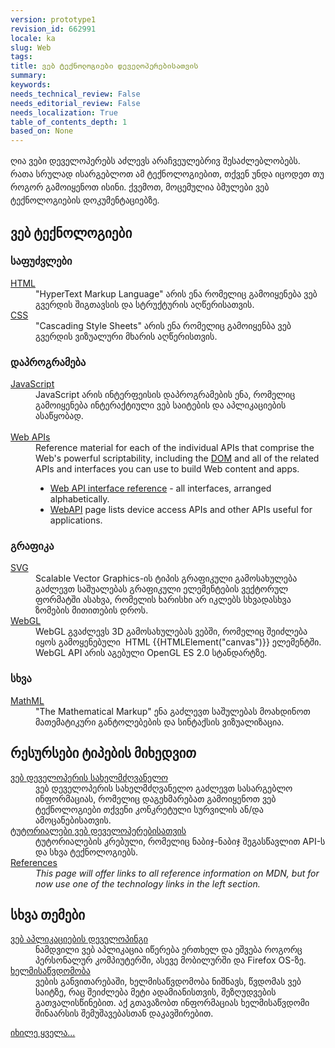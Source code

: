```yaml
---
version: prototype1
revision_id: 662991
locale: ka
slug: Web
tags: 
title: ვებ ტექნოლოგიები დეველოპერებისათვის
summary: 
keywords: 
needs_technical_review: False
needs_editorial_review: False
needs_localization: True
table_of_contents_depth: 1
based_on: None
---
```

<p><span style="line-height: 1.5;">ღია ვები დეველოპერებს აძლევს არაჩვეულებრივ შესაძლებლობებს. რათა სრულად ისარგებლოთ ამ ტექნოლოგიებით, თქვენ უნდა იცოდეთ თუ როგორ გამოიყენოთ ისინი. ქვემოთ, მოცემულია ბმულები ვებ ტექნოლოგიების დოკუმენტაციებზე.</span></p>
<div class="row topicpage-table">
 <div class="section">
  <h2 class="Documentation" id=".E1.83.95.E1.83.94.E1.83.91_.E1.83.A2.E1.83.94.E1.83.A5.E1.83.9C.E1.83.9D.E1.83.9A.E1.83.9D.E1.83.92.E1.83.98.E1.83.94.E1.83.91.E1.83.98">ვებ ტექნოლოგიები</h2>
  <h3 id=".E1.83.A1.E1.83.90.E1.83.A4.E1.83.A3.E1.83.AB.E1.83.95.E1.83.9A.E1.83.94.E1.83.91.E1.83.98">საფუძვლები</h3>
  <dl>
   <dt>
    <a href="/ka/docs/Web/HTML">HTML</a></dt>
   <dd>
    "HyperText Markup Language" არის ენა რომელიც გამოიყენება ვებ გვერდის შიგთავსის და სტრუქტურის აღწერისათვის.</dd>
   <dt>
    <a href="/ka/docs/Web/CSS">CSS</a></dt>
   <dd>
    "Cascading Style Sheets" არის ენა რომელიც გამოიყენბა ვებ გვერდის ვიზუალური მხარის აღწერისთვის.</dd>
  </dl>
  <h3 id=".E1.83.93.E1.83.90.E1.83.9E.E1.83.A0.E1.83.9D.E1.83.92.E1.83.A0.E1.83.90.E1.83.9B.E1.83.94.E1.83.91.E1.83.90">დაპროგრამება</h3>
  <dl>
   <dt>
    <a href="/ka/docs/Web/JavaScript">JavaScript</a></dt>
   <dd>
    JavaScript არის ინტერფეისის დაპროგრამების ენა, რომელიც გამოიყენება ინტერაქტიული ვებ საიტების და აპლიკაციების ასაწყობად.</dd>
   <dt>
    &nbsp;</dt>
   <dt>
    <a href="/ka/docs/Web/Reference/API">Web APIs</a></dt>
   <dd>
    Reference material for each of the individual APIs that comprise the Web's powerful scriptability, including the <a href="/ka/docs/DOM">DOM</a> and all of the related APIs and interfaces you can use to build Web content and apps.
    <ul>
     <li><a href="/ka/docs/Web/API" title="/ka/docs/Web/API">Web API interface reference</a> - all interfaces, arranged alphabetically.</li>
     <li><a href="/ka/docs/WebAPI">WebAPI</a> page lists device access APIs and other APIs useful for applications.</li>
    </ul>
   </dd>
  </dl>
  <h3 id=".E1.83.92.E1.83.A0.E1.83.90.E1.83.A4.E1.83.98.E1.83.99.E1.83.90">გრაფიკა</h3>
  <dl>
   <dt>
    <a href="/ka/docs/SVG">SVG</a></dt>
   <dd>
    Scalable Vector Graphics-ის ტიპის გრაფიკული გამოსახულება გაძლევთ საშუალებას გრაფიკული ელემენტების ვექტორულ ფორმატში ასახვა, რომელის ხარისხი არ იკლებს სხვადასხვა ზომების მითითების დროს.</dd>
   <dt>
    <a href="/ka/docs/Web/WebGL" title="/ka/docs/Web/WebGL">WebGL</a></dt>
   <dd>
    WebGL გვაძლევს 3D გამოსახულებას ვებში, რომელიც შეიძლება იყოს გამოყენებული &nbsp;HTML {{HTMLElement("canvas")}} ელემენტში. WebGL API არის აგებული OpenGL ES 2.0 სტანდარტზე.</dd>
  </dl>
  <h3 id=".E1.83.A1.E1.83.AE.E1.83.95.E1.83.90">სხვა</h3>
  <dl>
   <dt>
    <a href="/ka/docs/Web/MathML">MathML</a></dt>
   <dd>
    "The Mathematical Markup" ენა გაძლევთ საშულებას მოახდინოთ მათემატიკური განტოლებების და სინტაქსის ვიზუალიზაცია.</dd>
  </dl>
 </div>
 <div class="section">
  <h2 class="Documentation" id=".E1.83.A0.E1.83.94.E1.83.A1.E1.83.A3.E1.83.A0.E1.83.A1.E1.83.94.E1.83.91.E1.83.98_.E1.83.A2.E1.83.98.E1.83.9E.E1.83.94.E1.83.91.E1.83.98.E1.83.A1_.E1.83.9B.E1.83.98.E1.83.AE.E1.83.94.E1.83.93.E1.83.95.E1.83.98.E1.83.97">რესურსები ტიპების მიხედვით</h2>
  <dl>
   <dt>
    <a href="/ka/docs/Web/Guide">ვებ დეველოპერის სახელმძღვანელო</a></dt>
   <dd>
    ვებ დეველოპერის სახელმძღვანელო გაძლევთ სასარგებლო ინფორმაციას, რომელიც დაგეხმარებათ გამოიყენოთ ვებ ტექნოლოგიები თქვენი კონკრეტული სურვილის ან/და ამოცანებისათვის.</dd>
   <dt>
    <a href="/ka/docs/Web/Tutorials">ტუტორიალები ვებ დეველოპერებისათვის</a></dt>
   <dd>
    ტუტორიალების კრებული, რომელიც ნაბიჯ-ნაბიჯ შეგასწავლით API-ს და სხვა ტექნოლოგიებს.</dd>
   <dt>
    <a href="/ka/docs/Web/Reference">References</a></dt>
   <dd>
    <i>
     This page will offer links to all reference information on MDN, but for now use one of the technology links in the left section.</i>
   </dd>
  </dl>
  <h2 id=".E1.83.A1.E1.83.AE.E1.83.95.E1.83.90_.E1.83.97.E1.83.94.E1.83.9B.E1.83.94.E1.83.91.E1.83.98">სხვა თემები</h2>
  <dl>
   <dt>
    <a href="/ka/docs/Web/Apps">ვებ აპლიკაციების დეველოპინგი</a></dt>
   <dd>
    ნამდვილი ვებ აპლიკაცია იწერება ერთხელ და ეშვება როგორც პერსონალურ კომპიუტერში, ასევე მობილურში და Firefox OS-ზე.</dd>
   <dt>
    <a href="/ka/docs/Web/Accessibility">ხელმისაწვდომობა</a></dt>
   <dd>
    ვების განვითარებაში, ხელმისაწვდომობა ნიშნავს, წვდომას ვებ საიტზე, რაც შეიძლება მეტი ადამიანისთვის, შეზღუდვების გათვალისწინებით. აქ გთავაზობთ ინფორმაციას ხელმისაწვდომი შინაარსის შემუშავებასთან დაკავშირებით.</dd>
  </dl>
 </div>
</div>
<p><span class="alllinks"><a href="/ka/docs/tag/Web">იხილე ყველა...</a></span></p>
<p>&nbsp;</p>

